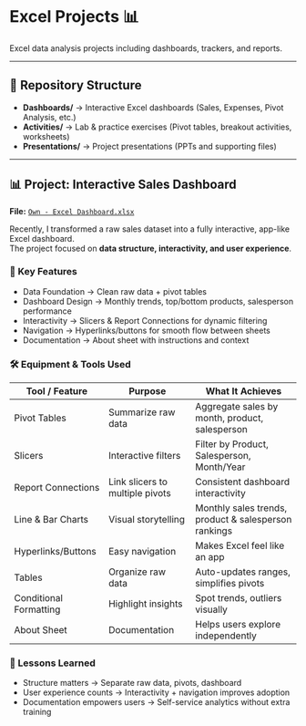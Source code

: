  
# Excel Projects 📊
Excel data analysis projects including dashboards, trackers, and reports.

---

## 📂 Repository Structure
- **Dashboards/** → Interactive Excel dashboards (Sales, Expenses, Pivot Analysis, etc.)
- **Activities/** → Lab & practice exercises (Pivot tables, breakout activities, worksheets)
- **Presentations/** → Project presentations (PPTs and supporting files)

---

## 📊 Project: Interactive Sales Dashboard
**File:** [`Own - Excel Dashboard.xlsx`](Dashboards/Own%20-%20Excel%20Dashboard.xlsx)

Recently, I transformed a raw sales dataset into a fully interactive, app-like Excel dashboard.  
The project focused on **data structure, interactivity, and user experience**.  

### 🔑 Key Features
- Data Foundation → Clean raw data + pivot tables
- Dashboard Design → Monthly trends, top/bottom products, salesperson performance
- Interactivity → Slicers & Report Connections for dynamic filtering
- Navigation → Hyperlinks/buttons for smooth flow between sheets
- Documentation → About sheet with instructions and context

### 🛠 Equipment & Tools Used
| Tool / Feature | Purpose | What It Achieves |
|----------------|---------|------------------|
| Pivot Tables | Summarize raw data | Aggregate sales by month, product, salesperson |
| Slicers | Interactive filters | Filter by Product, Salesperson, Month/Year |
| Report Connections | Link slicers to multiple pivots | Consistent dashboard interactivity |
| Line & Bar Charts | Visual storytelling | Monthly sales trends, product & salesperson rankings |
| Hyperlinks/Buttons | Easy navigation | Makes Excel feel like an app |
| Tables | Organize raw data | Auto-updates ranges, simplifies pivots |
| Conditional Formatting | Highlight insights | Spot trends, outliers visually |
| About Sheet | Documentation | Helps users explore independently |

### 📌 Lessons Learned
- Structure matters → Separate raw data, pivots, dashboard  
- User experience counts → Interactivity + navigation improves adoption  
- Documentation empowers users → Self-service analytics without extra training  
